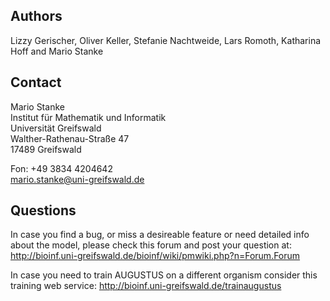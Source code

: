 ## Authors

Lizzy Gerischer, Oliver Keller, Stefanie Nachtweide, Lars Romoth, Katharina Hoff
and Mario Stanke

## Contact

Mario Stanke  
Institut für Mathematik und Informatik  
Universität Greifswald  
Walther-Rathenau-Straße 47  
17489 Greifswald  

Fon: +49 3834 4204642  
mario.stanke@uni-greifswald.de

## Questions

In case you find a bug, or miss a desireable feature or need
detailed info about the model, please check this forum and post your question at:
http://bioinf.uni-greifswald.de/bioinf/wiki/pmwiki.php?n=Forum.Forum

In case you need to train AUGUSTUS on a different organism consider this training web service:
http://bioinf.uni-greifswald.de/trainaugustus
